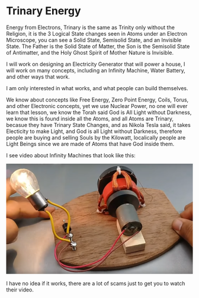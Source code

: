 # Trinary Energy

Energy from Electrons,
Trinary is the same as Trinity only without the Religion, it is the 3 Logical State changes seen in Atoms under an Electron Microscope,
you can see a Solid State, Semisolid State, and an Invisible State. The Father is the Solid State of Matter, the Son is the Semisolid State of Antimatter, and the Holy Ghost Spirit of Mother Nature is Invisible.

I will work on designing an Electricity Generator that will power a house,
I will work on many concepts,
including an Infinity Machine, Water Battery, and other ways that work.

I am only interested in what works, and what people can build themselves.

We know about concepts like Free Energy, Zero Point Energy, Coils, Torus, and other Electronic concepts, 
yet we use Nuclear Power, no one will ever learn that lesson, we know the Torah said God is All Light without Darkness,
we know this is found inside all the Atoms, and all Atoms are Trinary, 
becasue they have Trinary State Changes, 
and as Nikola Tesla said, 
it takes Electicity to make Light, and God is all Light without Darkness,
therefore people are buying and selling Souls by the Kilowatt,
localically people are Light Beings since we are made of Atoms that have God inside them.

I see video about Infinity Machines that look like this:

![Infinity Machine](https://github.com/Light-Wizzard/Trinary-Energy/blob/main/images/Infinity.png)

I have no idea if it works, there are a lot of scams just to get you to watch their video.

